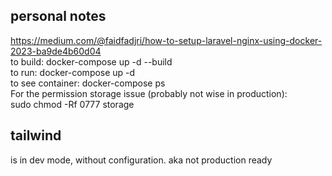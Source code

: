 ## personal notes

https://medium.com/@faidfadjri/how-to-setup-laravel-nginx-using-docker-2023-ba9de4b60d04
<br>
to build: docker-compose up -d --build
<br>
to run: docker-compose up -d
<br>
to see container: docker-compose ps
<br>
For the permission storage issue (probably not wise in production): <br>
sudo chmod -Rf 0777 storage


## tailwind
is in dev mode, without configuration. aka not production ready